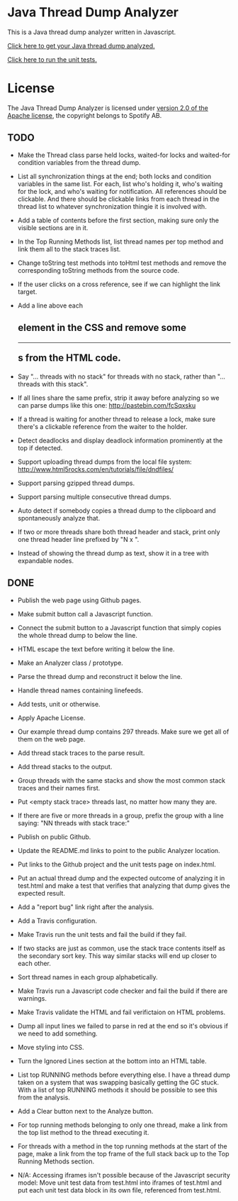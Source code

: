 <!--- -*-markdown-*- -->

# Java Thread Dump Analyzer

This is a Java thread dump analyzer written in Javascript.

[Click here to get your Java thread dump analyzed.](http://spotify.github.io/threaddump-analyzer/)

[Click here to run the unit tests.](http://spotify.github.io/threaddump-analyzer/test.html)

# License

The Java Thread Dump Analyzer is licensed under
[version 2.0 of the Apache license](http://www.apache.org/licenses/LICENSE-2.0.html),
the copyright belongs to Spotify AB.

## TODO
* Make the Thread class parse held locks, waited-for locks and
waited-for condition variables from the thread dump.

* List all synchronization things at the end; both locks and condition
  variables in the same list. For each, list who's holding it, who's
  waiting for the lock, and who's waiting for notification. All
  references should be clickable. And there should be clickable links
  from each thread in the thread list to whatever synchronization
  thingie it is involved with.

* Add a table of contents before the first section, making sure only
the visible sections are in it.

* In the Top Running Methods list, list thread names per top method
and link them all to the stack traces list.

* Change toString test methods into toHtml test methods and remove the
corresponding toString methods from the source code.

* If the user clicks on a cross reference, see if we can highlight the
link target.

* Add a line above each <h2> element in the CSS and remove some <hr>s
from the HTML code.

* Say "... threads with no stack" for threads with no stack, rather
  than "... threads with this stack".

* If all lines share the same prefix, strip it away before analyzing
so we can parse dumps like this one: http://pastebin.com/fcSqxsku

* If a thread is waiting for another thread to release a lock, make
sure there's a clickable reference from the waiter to the holder.

* Detect deadlocks and display deadlock information prominently at the
top if detected.

* Support uploading thread dumps from the local file system:
<http://www.html5rocks.com/en/tutorials/file/dndfiles/>

* Support parsing gzipped thread dumps.

* Support parsing multiple consecutive thread dumps.

* Auto detect if somebody copies a thread dump to the clipboard and
spontaneously analyze that.

* If two or more threads share both thread header and stack, print
only one thread header line prefixed by "N x ".

* Instead of showing the thread dump as text, show it in a tree with
expandable nodes.

## DONE
* Publish the web page using Github pages.

* Make submit button call a Javascript function.

* Connect the submit button to a Javascript function that simply
copies the whole thread dump to below the line.

* HTML escape the text before writing it below the line.

* Make an Analyzer class / prototype.

* Parse the thread dump and reconstruct it below the line.

* Handle thread names containing linefeeds.

* Add tests, unit or otherwise.

* Apply Apache License.

* Our example thread dump contains 297 threads. Make sure we get all
of them on the web page.

* Add thread stack traces to the parse result.

* Add thread stacks to the output.

* Group threads with the same stacks and show the most common stack
traces and their names first.

* Put \<empty stack trace\> threads last, no matter how many they are.

* If there are five or more threads in a group, prefix the group with a
line saying: "NN threads with stack trace:"

* Publish on public Github.

* Update the README.md links to point to the public Analyzer location.

* Put links to the Github project and the unit tests page on index.html.

* Put an actual thread dump and the expected outcome of analyzing it
in test.html and make a test that verifies that analyzing that dump
gives the expected result.

* Add a "report bug" link right after the analysis.

* Add a Travis configuration.

* Make Travis run the unit tests and fail the build if they fail.

* If two stacks are just as common, use the stack trace contents itself
as the secondary sort key. This way similar stacks will end up closer to
each other.

* Sort thread names in each group alphabetically.

* Make Travis run a Javascript code checker and fail the build if there
are warnings.

* Make Travis validate the HTML and fail verifictaion on HTML
problems.

* Dump all input lines we failed to parse in red at the end so it's
obvious if we need to add something.

* Move styling into CSS.

* Turn the Ignored Lines section at the bottom into an HTML table.

* List top RUNNING methods before everything else. I have a thread
  dump taken on a system that was swapping basically getting the GC
  stuck. With a list of top RUNNING methods it should be possible to
  see this from the analysis.

* Add a Clear button next to the Analyze button.

* For top running methods belonging to only one thread, make a link
from the top list method to the thread executing it.

* For threads with a method in the top running methods at the start of
the page, make a link from the top frame of the full stack back up to
the Top Running Methods section.

* N/A: Accessing iframes isn't possible because of the Javascript
  security model: Move unit test data from test.html into iframes of
  test.html and put each unit test data block in its own file,
  referenced from test.html.

